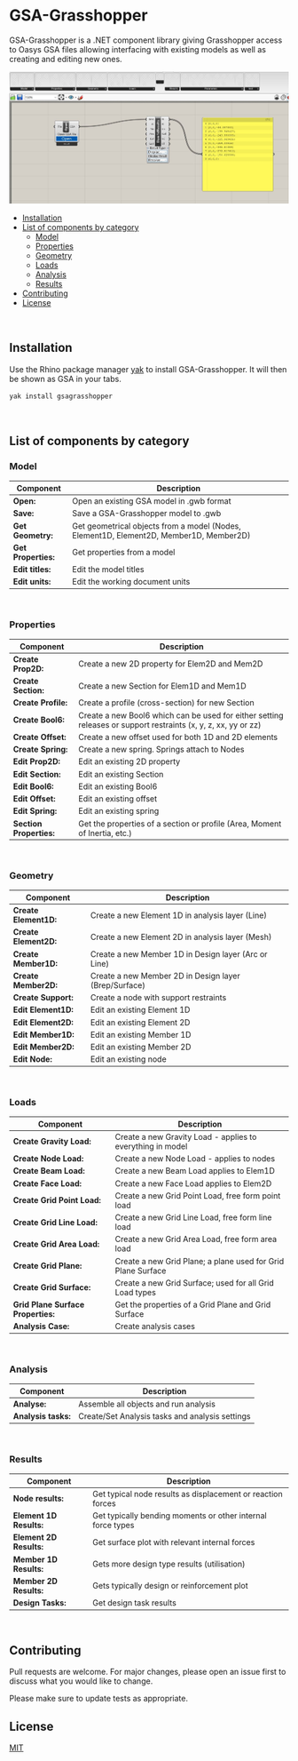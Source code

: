 # GSA-Grasshopper

GSA-Grasshopper is a .NET component library giving Grasshopper access to Oasys GSA files allowing interfacing with existing models as well as creating and editing new ones.

![Alt text](readme-screenshot.JPG?raw=true "Title")

  - [Installation](#installation)
  - [List of components by category](#list-of-components-by-category)
    * [Model](#model)
    * [Properties](#properties)
    * [Geometry](#geometry)
    * [Loads](#loads)
    * [Analysis](#analysis)
    * [Results](#results)
  - [Contributing](#contributing)
  - [License](#license)

<br/>

## Installation

Use the Rhino package manager [yak](https://developer.rhino3d.com/guides/yak/what-is-yak/) to install GSA-Grasshopper. It will then be shown as GSA in your tabs.

```bash
yak install gsagrasshopper
```
<br/>

## List of components by category

### Model

|Component |Description|
| ----------- | ------------- |
| **Open:** | Open an existing GSA model in .gwb format
| **Save:** | Save a GSA-Grasshopper model to .gwb
| **Get Geometry:** | Get geometrical objects from a model (Nodes, Element1D, Element2D, Member1D, Member2D)
| **Get Properties:** | Get properties from a model
| **Edit titles:** | Edit the model titles
| **Edit units:** | Edit the working document units
<br/>

### Properties

|Component |Description|
| ----------- | ------------- |
| **Create Prop2D:** | Create a new 2D property for Elem2D and Mem2D
| **Create Section:** | Create a new Section for Elem1D and Mem1D
| **Create Profile:** | Create a profile (cross-section) for new Section
| **Create Bool6:** | Create a new Bool6 which can be used for either setting releases or support restraints (x, y, z, xx, yy or zz)
| **Create Offset:** | Create a new offset used for both 1D and 2D elements
| **Create Spring:** | Create a new spring. Springs attach to Nodes
| **Edit Prop2D:** | Edit an existing 2D property
| **Edit Section:** | Edit an existing Section
| **Edit Bool6:** | Edit an existing Bool6 
| **Edit Offset:** | Edit an existing offset
| **Edit Spring:** | Edit an existing spring 
| **Section Properties:** | Get the properties of a section or profile (Area, Moment of Inertia, etc.)
<br/>

### Geometry

|Component |Description|
| ----------- | ------------- |
| **Create Element1D:** | Create a new Element 1D in analysis layer (Line)
| **Create Element2D:** | Create a new Element 2D in analysis layer (Mesh)
| **Create Member1D:** | Create a new Member 1D in Design layer (Arc or Line)
| **Create Member2D:** | Create a new Member 2D in Design layer (Brep/Surface)
| **Create Support:** | Create a node with support restraints
| **Edit Element1D:** | Edit an existing Element 1D
| **Edit Element2D:** | Edit an existing Element 2D
| **Edit Member1D:** | Edit an existing Member 1D
| **Edit Member2D:** | Edit an existing Member 2D
| **Edit Node:** | Edit an existing node
<br/>

### Loads

|Component |Description|
| ----------- | ------------- |
| **Create Gravity Load:** | Create a new Gravity Load - applies to everything in model
| **Create Node Load:** | Create a new Node Load - applies to nodes
| **Create Beam Load:** | Create a new Beam Load applies to Elem1D
| **Create Face Load:** | Create a new Face Load applies to Elem2D
| **Create Grid Point Load:** | Create a new Grid Point Load, free form point load
| **Create Grid Line Load:** | Create a new Grid Line Load, free form line load
| **Create Grid Area Load:** | Create a new Grid Area Load, free form area load
| **Create Grid Plane:** | Create a new Grid Plane; a plane used for Grid Plane Surface
| **Create Grid Surface:** | Create a new Grid Surface; used for all Grid Load types
| **Grid Plane Surface Properties:** | Get the properties of a Grid Plane and Grid Surface
| **Analysis Case:** | Create analysis cases
<br/>

### Analysis

|Component |Description|
| ----------- | ------------- |
| **Analyse:** | Assemble all objects and run analysis
| **Analysis tasks:** | Create/Set Analysis tasks and analysis settings
<br/>

### Results

|Component |Description|
| ----------- | ------------- |
| **Node results:** | Get typical node results as displacement or reaction forces
| **Element 1D Results:** | Get typically bending moments or other internal force types
| **Element 2D Results:** | Get surface plot with relevant internal forces
| **Member 1D Results:** | Gets more design type results (utilisation)
| **Member 2D Results:** | Gets typically design or reinforcement plot
| **Design Tasks:** | Get design task results
<br/>

## Contributing
Pull requests are welcome. For major changes, please open an issue first to discuss what you would like to change.

Please make sure to update tests as appropriate.
<br/>

## License
[MIT](https://choosealicense.com/licenses/mit/)
